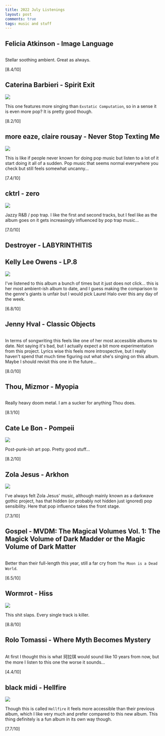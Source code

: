 ```yaml
---
title: 2022 July Listenings
layout: post
comments: true
tags: music and stuff
---
```


## Felicia Atkinson - Image Language

  ![]()

  Stellar soothing ambient. Great as always.

  [8.4/10]

## Caterina Barbieri - Spirit Exit

  ![](https://f4.bcbits.com/img/a0860446015_16.jpg)

  This one features more singing than `Exstatic Computation`, so in a sense it is even more pop? It is pretty good though.

  [8.2/10]

## more eaze, claire rousay - Never Stop Texting Me

  ![](https://f4.bcbits.com/img/a4055169876_16.jpg)

  This is like if people never known for doing pop music but listen to a lot of it start doing it all of a sudden. Pop music that seems normal everywhere you check but still feels somewhat uncanny...

  [7.4/10]

## cktrl - zero

  ![](https://f4.bcbits.com/img/a2921109596_16.jpg)

  Jazzy R&B / pop trap. I like the first and second tracks, but I feel like as the album goes on it gets increasingly influenced by pop trap music...

  [7.0/10]

## Destroyer - LABYRINTHITIS

## Kelly Lee Owens - LP.8

  ![](https://f4.bcbits.com/img/a1210404852_16.jpg)

  I've listened to this album a bunch of times but it just does not click... this is her most ambient-ish album to date, and I guess making the comparison to the genre's giants is unfair but I would pick Laurel Halo over this any day of the week.

  [6.8/10]

## Jenny Hval - Classic Objects

  ![]()

  In terms of songwriting this feels like one of her most accessible albums to date. Not saying it's bad, but I actually expect a bit more experimentation from this project. Lyrics wise this feels more introspective, but I really haven't spend that much time figuring out what she's singing on this album. Maybe I should revisit this one in the future...

  [8.0/10]

## Thou, Mizmor - Myopia

  ![]()

  Really heavy doom metal. I am a sucker for anything Thou does.

  [8.1/10]

## Cate Le Bon - Pompeii

  ![](https://f4.bcbits.com/img/a2013004350_16.jpg)

  Post-punk-ish art pop. Pretty good stuff...

  [8.2/10]

## Zola Jesus - Arkhon

  ![](https://f4.bcbits.com/img/a3275404382_16.jpg)

  I've always felt Zola Jesus' music, although mainly known as a darkwave gothic project, has that hidden (or probably not hidden just ignored) pop sensibility. Here that pop influence takes the front stage.

  [7.3/10]

## Gospel - MVDM: The Magical Volumes Vol. 1: The Magick Volume of Dark Madder or the Magic Volume of Dark Matter

  ![]()

  Better than their full-length this year, still a far cry from `The Moon is a Dead World`.

  [6.5/10]

## Wormrot - Hiss

  ![](https://f4.bcbits.com/img/a1129311430_16.jpg)

  This shit slaps. Every single track is killer.

  [8.8/10]

## Rolo Tomassi - Where Myth Becomes Mystery

  ![]()

  At first I thought this is what 珂拉琪 would sound like 10 years from now, but the more I listen to this one the worse it sounds...

  [4.4/10]

## black midi - Hellfire

  ![](https://f4.bcbits.com/img/a1041686626_16.jpg)

  Though this is called `Hellfire` it feels more accessible than their previous album, which I like very much and prefer compared to this new album. This thing definitely is a fun album in its own way though. 

  [7.7/10]

## 
